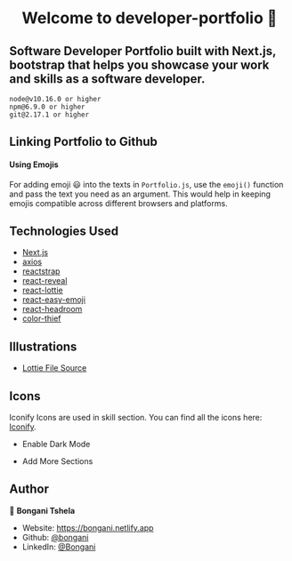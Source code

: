 <h1 align="center">Welcome to developer-portfolio 👋</h1>


## Software Developer Portfolio built with Next.js, bootstrap that helps you showcase your work and skills as a software developer.


```
node@v10.16.0 or higher
npm@6.9.0 or higher
git@2.17.1 or higher
```

## Linking Portfolio to Github


#### Using Emojis

For adding emoji 😃 into the texts in `Portfolio.js`, use the `emoji()` function and pass the text you need as an argument. This would help in keeping emojis compatible across different browsers and platforms.

## Technologies Used

- [Next.js](https://nextjs.org/)
- [axios](https://www.npmjs.com/package/axios)
- [reactstrap](https://reactstrap.github.io/)
- [react-reveal](https://www.react-reveal.com/)
- [react-lottie](https://www.npmjs.com/package/react-lottie)
- [react-easy-emoji](https://github.com/appfigures/react-easy-emoji)
- [react-headroom](https://github.com/KyleAMathews/react-headroom)
- [color-thief](https://github.com/lokesh/color-thief)

## Illustrations

- [Lottie File Source](https://lottiefiles.com)

## Icons

Iconify Icons are used in skill section. You can find all the icons here: [Iconify](https://icon-sets.iconify.design/).


- Enable Dark Mode

- Add More Sections

## Author

👤 **Bongani Tshela**

- Website: https://bongani.netlify.app
- Github: [@bongani](https://github.com/BongsTshela)
- LinkedIn: [@Bongani](https://www.linkedin.com/in/bongani-tshela-a7bb5111a/)


